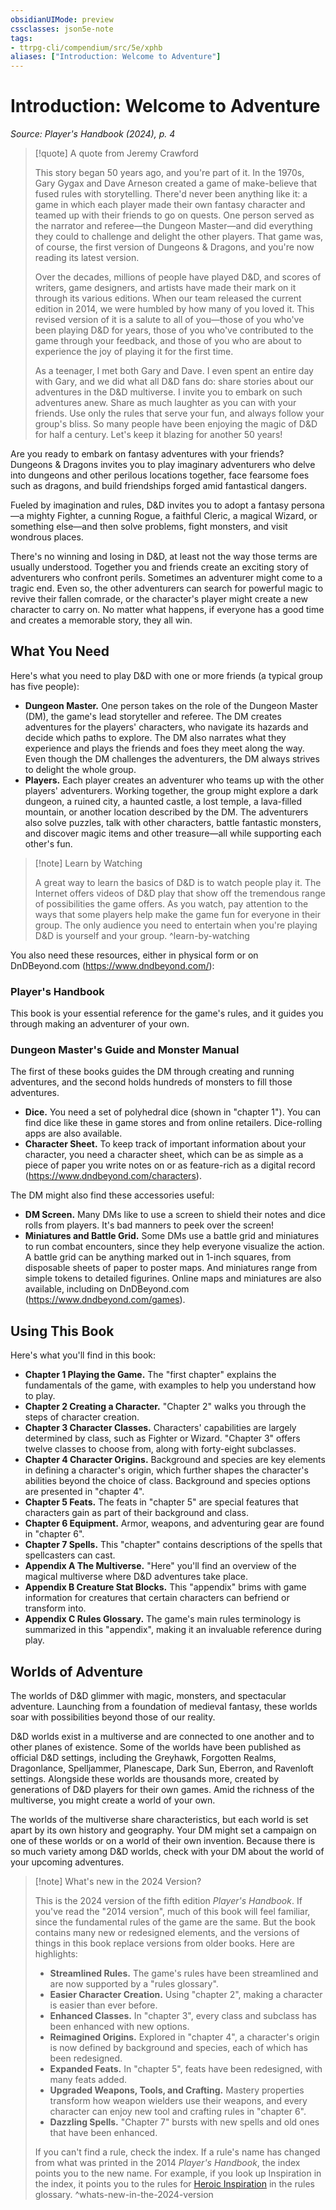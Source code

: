 ```yaml
---
obsidianUIMode: preview
cssclasses: json5e-note
tags:
- ttrpg-cli/compendium/src/5e/xphb
aliases: ["Introduction: Welcome to Adventure"]
---
```

# Introduction: Welcome to Adventure
*Source: Player's Handbook (2024), p. 4* 

> [!quote] A quote from Jeremy Crawford  
> 
> This story began 50 years ago, and you're part of it. In the 1970s, Gary Gygax and Dave Arneson created a game of make-believe that fused rules with storytelling. There'd never been anything like it: a game in which each player made their own fantasy character and teamed up with their friends to go on quests. One person served as the narrator and referee—the Dungeon Master—and did everything they could to challenge and delight the other players. That game was, of course, the first version of Dungeons & Dragons, and you're now reading its latest version.
> 
> Over the decades, millions of people have played D&D, and scores of writers, game designers, and artists have made their mark on it through its various editions. When our team released the current edition in 2014, we were humbled by how many of you loved it. This revised version of it is a salute to all of you—those of you who've been playing D&D for years, those of you who've contributed to the game through your feedback, and those of you who are about to experience the joy of playing it for the first time.
> 
> As a teenager, I met both Gary and Dave. I even spent an entire day with Gary, and we did what all D&D fans do: share stories about our adventures in the D&D multiverse. I invite you to embark on such adventures anew. Share as much laughter as you can with your friends. Use only the rules that serve your fun, and always follow your group's bliss. So many people have been enjoying the magic of D&D for half a century. Let's keep it blazing for another 50 years!

Are you ready to embark on fantasy adventures with your friends? Dungeons & Dragons invites you to play imaginary adventurers who delve into dungeons and other perilous locations together, face fearsome foes such as dragons, and build friendships forged amid fantastical dangers.

Fueled by imagination and rules, D&D invites you to adopt a fantasy persona—a mighty Fighter, a cunning Rogue, a faithful Cleric, a magical Wizard, or something else—and then solve problems, fight monsters, and visit wondrous places.

There's no winning and losing in D&D, at least not the way those terms are usually understood. Together you and friends create an exciting story of adventurers who confront perils. Sometimes an adventurer might come to a tragic end. Even so, the other adventurers can search for powerful magic to revive their fallen comrade, or the character's player might create a new character to carry on. No matter what happens, if everyone has a good time and creates a memorable story, they all win.

## What You Need

Here's what you need to play D&D with one or more friends (a typical group has five people):

- **Dungeon Master.** One person takes on the role of the Dungeon Master (DM), the game's lead storyteller and referee. The DM creates adventures for the players' characters, who navigate its hazards and decide which paths to explore. The DM also narrates what they experience and plays the friends and foes they meet along the way. Even though the DM challenges the adventurers, the DM always strives to delight the whole group.  
- **Players.** Each player creates an adventurer who teams up with the other players' adventurers. Working together, the group might explore a dark dungeon, a ruined city, a haunted castle, a lost temple, a lava-filled mountain, or another location described by the DM. The adventurers also solve puzzles, talk with other characters, battle fantastic monsters, and discover magic items and other treasure—all while supporting each other's fun.  

> [!note] Learn by Watching
> 
> A great way to learn the basics of D&D is to watch people play it. The Internet offers videos of D&D play that show off the tremendous range of possibilities the game offers. As you watch, pay attention to the ways that some players help make the game fun for everyone in their group. The only audience you need to entertain when you're playing D&D is yourself and your group.
^learn-by-watching

You also need these resources, either in physical form or on <span class='tip' title=':^)'>DnDBeyond.com (https://www.dndbeyond.com/)</span>:

### Player's Handbook

This book is your essential reference for the game's rules, and it guides you through making an adventurer of your own.

### Dungeon Master's Guide and Monster Manual

The first of these books guides the DM through creating and running adventures, and the second holds hundreds of monsters to fill those adventures.

- **Dice.** You need a set of polyhedral dice (shown in "chapter 1"). You can find dice like these in game stores and from online retailers. Dice-rolling apps are also available.  
- **Character Sheet.** To keep track of important information about your character, you need a character sheet, which can be as simple as a piece of paper you write notes on or as feature-rich as a digital record (https://www.dndbeyond.com/characters).  

The DM might also find these accessories useful:

- **DM Screen.** Many DMs like to use a screen to shield their notes and dice rolls from players. It's bad manners to peek over the screen!  
- **Miniatures and Battle Grid.** Some DMs use a battle grid and miniatures to run combat encounters, since they help everyone visualize the action. A battle grid can be anything marked out in 1-inch squares, from disposable sheets of paper to poster maps. And miniatures range from simple tokens to detailed figurines. Online maps and miniatures are also available, including on DnDBeyond.com (https://www.dndbeyond.com/games).  

## Using This Book

Here's what you'll find in this book:

- **Chapter 1 Playing the Game.** The "first chapter" explains the fundamentals of the game, with examples to help you understand how to play.  
- **Chapter 2 Creating a Character.** "Chapter 2" walks you through the steps of character creation.  
- **Chapter 3 Character Classes.** Characters' capabilities are largely determined by class, such as Fighter or Wizard. "Chapter 3" offers twelve classes to choose from, along with forty-eight subclasses.  
- **Chapter 4 Character Origins.** Background and species are key elements in defining a character's origin, which further shapes the character's abilities beyond the choice of class. Background and species options are presented in "chapter 4".  
- **Chapter 5 Feats.** The feats in "chapter 5" are special features that characters gain as part of their background and class.  
- **Chapter 6 Equipment.** Armor, weapons, and adventuring gear are found in "chapter 6".  
- **Chapter 7 Spells.** This "chapter" contains descriptions of the spells that spellcasters can cast.  
- **Appendix A The Multiverse.** "Here" you'll find an overview of the magical multiverse where D&D adventures take place.  
- **Appendix B Creature Stat Blocks.** This "appendix" brims with game information for creatures that certain characters can befriend or transform into.  
- **Appendix C Rules Glossary.** The game's main rules terminology is summarized in this "appendix", making it an invaluable reference during play.  

## Worlds of Adventure

The worlds of D&D glimmer with magic, monsters, and spectacular adventure. Launching from a foundation of medieval fantasy, these worlds soar with possibilities beyond those of our reality.

D&D worlds exist in a multiverse and are connected to one another and to other planes of existence. Some of the worlds have been published as official D&D settings, including the Greyhawk, Forgotten Realms, Dragonlance, Spelljammer, Planescape, Dark Sun, Eberron, and Ravenloft settings. Alongside these worlds are thousands more, created by generations of D&D players for their own games. Amid the richness of the multiverse, you might create a world of your own.

The worlds of the multiverse share characteristics, but each world is set apart by its own history and geography. Your DM might set a campaign on one of these worlds or on a world of their own invention. Because there is so much variety among D&D worlds, check with your DM about the world of your upcoming adventures.

> [!note] What's new in the 2024 Version?
> 
> This is the 2024 version of the fifth edition *Player's Handbook*. If you've read the "2014 version", much of this book will feel familiar, since the fundamental rules of the game are the same. But the book contains many new or redesigned elements, and the versions of things in this book replace versions from older books. Here are highlights:
> 
> - **Streamlined Rules.** The game's rules have been streamlined and are now supported by a "rules glossary".  
> - **Easier Character Creation.** Using "chapter 2", making a character is easier than ever before.  
> - **Enhanced Classes.** In "chapter 3", every class and subclass has been enhanced with new options.  
> - **Reimagined Origins.** Explored in "chapter 4", a character's origin is now defined by background and species, each of which has been redesigned.  
> - **Expanded Feats.** In "chapter 5", feats have been redesigned, with many feats added.  
> - **Upgraded Weapons, Tools, and Crafting.** Mastery properties transform how weapon wielders use their weapons, and every character can enjoy new tool and crafting rules in "chapter 6".  
> - **Dazzling Spells.** "Chapter 7" bursts with new spells and old ones that have been enhanced.  
> 
> If you can't find a rule, check the index. If a rule's name has changed from what was printed in the 2014 *Player's Handbook*, the index points you to the new name. For example, if you look up Inspiration in the index, it points you to the rules for [Heroic Inspiration](Misc%20Files/CLI/rules/variant-rules/heroic-inspiration-xphb.md) in the rules glossary.
^whats-new-in-the-2024-version